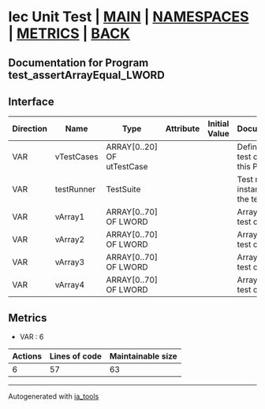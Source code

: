 # Iec Unit Test | [MAIN] | [NAMESPACES] | [METRICS] | [BACK]  

## Documentation for Program test_assertArrayEqual_LWORD  

## Interface  

| Direction | Name | Type | Attribute | Initial Value | Documentation |
| --------- | ---- | ---- | --------- | ------------- | ------------- |
| VAR | vTestCases | ARRAY[0..20] OF utTestCase |  |  | Definition of all test cases for this POU |  
| VAR | testRunner | TestSuite |  |  | Test runner instance to run the tests |  
| VAR | vArray1 | ARRAY[0..70] OF LWORD |  |  | Array data 1 of test case 1 |  
| VAR | vArray2 | ARRAY[0..70] OF LWORD |  |  | Array data 2 of test case 1 |  
| VAR | vArray3 | ARRAY[0..70] OF LWORD |  |  | Array data 3 of test case 2 |  
| VAR | vArray4 | ARRAY[0..70] OF LWORD |  |  | Array data 4 of test case 2 |  


## Metrics  

- VAR : 6

| Actions | Lines of code | Maintainable size |
| ------- | ------------- | ----------------- |
| 6 | 57 | 63 |

---
Autogenerated with [ia_tools](https://github.com/tkucic/ia_tools)  

[MAIN]: ../../../../index.md
[NAMESPACES]: ../../nsList.md
[METRICS]: ../../../metrics.md
[BACK]: ../nsMain.md

